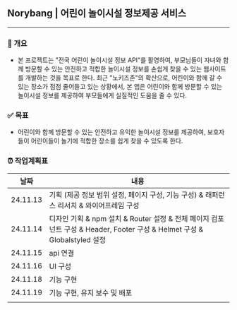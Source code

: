 ## Norybang | 어린이 놀이시설 정보제공 서비스

---

### 📝 개요

- 본 프로젝트는 "전국 어린이 놀이시설 정보 API"를 활영하여, 부모님들이 자녀와 함께 방문할 수 있는 안전하고 적합한 놀이시설 정보를 손쉽게 찾을 수 있는 웹사이트를 개발하는 것을 목표로 한다. 최근 "노키즈존"의 확산으로, 어린이와 함께 갈 수 있는 장소가 점점 줄어들고 있는 상황에서, 본 앱은 어린이와 함께 방문할 수 있는 놀이시설 정보를 제공하여 부모들에게 실질적인 도움을 줄 수 있다.

### ✅ 목표

- 어린이와 함께 방문할 수 있는 안전하고 유익한 놀이시설 정보를 제공하여, 보호자들이 어린이들이 놀기에 적합한 장소를 쉽게 찾을 수 있도록 한다.

### ⏰ 작업계획표

| 날짜     | 내용                                                                                                                     |
| -------- | ------------------------------------------------------------------------------------------------------------------------ |
| 24.11.13 | 기획 (제공 정보 범위 설정, 페이지 구성, 기능 구성) & 래퍼런스 리서치 & 와이어프레임 구성                                 |
| 24.11.14 | 디자인 기획 & npm 설치 & Router 설정 & 전체 페이지 컴포넌트 구성 & Header, Footer 구성 & Helmet 구성 & Globalstyled 설정 |
| 24.11.15 | api 연결                                                                                                                 |
| 24.11.16 | UI 구성                                                                                                                  |
| 24.11.18 | 기능 구현                                                                                                                |
| 24.11.19 | 기능 구현, 유지 보수 및 배포                                                                                             |
|          |
